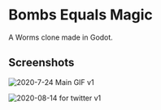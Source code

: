 # Bombs Equals Magic

A Worms clone made in Godot.

## Screenshots

![2020-7-24 Main GIF v1](https://user-images.githubusercontent.com/3532195/126862936-62a9cd81-ce6d-45da-b336-15f3870c06e5.gif)

![2020-08-14 for twitter v1](https://user-images.githubusercontent.com/3532195/126862939-9ed6b51d-28db-476c-b20f-f5ea07e2b23f.gif)

